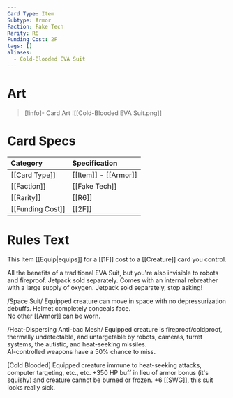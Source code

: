 ```yaml
---
Card Type: Item
Subtype: Armor
Faction: Fake Tech
Rarity: R6
Funding Cost: 2F
tags: []
aliases:
  - Cold-Blooded EVA Suit
---
```

# Art

> [!info]- Card Art
> ![[Cold-Blooded EVA Suit.png]]

# Card Specs

| Category | Specification| 
| :--- | :--- |
| [[Card Type]] | [[Item]] - [[Armor]] |  
| [[Faction]] | [[Fake Tech]] |  
| [[Rarity]] | [[R6]] |  
| [[Funding Cost]] | [[2F]] |  

# Rules Text  

This Item [[Equip|equips]] for a [[1F]] cost to a [[Creature]] card you control.  

All the benefits of a traditional EVA Suit, but you're also invisible to robots and fireproof. Jetpack sold separately. Comes with an internal rebreather with a large supply of oxygen. Jetpack sold separately, stop asking!  

/Space Suit/ Equipped creature can move in space with no depressurization debuffs. Helmet completely conceals face.   
No other [[Armor]] can be worn.  

/Heat-Dispersing Anti-bac Mesh/ Equipped creature is fireproof/coldproof, thermally undetectable, and untargetable by robots, cameras, turret systems, the autistic, and heat-seeking missiles.  
AI-controlled weapons have a 50% chance to miss.  

[Cold Blooded] Equipped creature immune to heat-seeking attacks, computer targeting, etc., etc. +350 HP buff in lieu of armor bonus (it's squishy) and creature cannot be burned or frozen. 
+6 [[SWG]], this suit looks really sick.  


